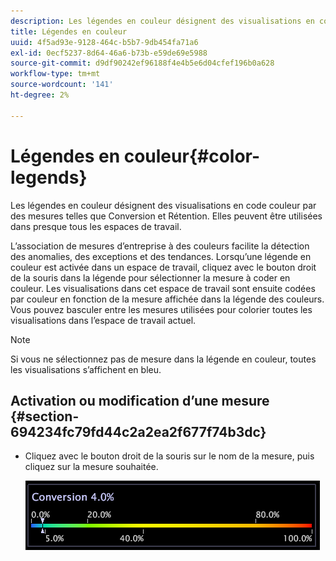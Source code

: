 ```yaml
---
description: Les légendes en couleur désignent des visualisations en code couleur par des mesures telles que Conversion et Rétention. Elles peuvent être utilisées dans presque tous les espaces de travail.
title: Légendes en couleur
uuid: 4f5ad93e-9128-464c-b5b7-9db454fa71a6
exl-id: 0ecf5237-8d64-46a6-b73b-e59de69e5988
source-git-commit: d9df90242ef96188f4e4b5e6d04cfef196b0a628
workflow-type: tm+mt
source-wordcount: '141'
ht-degree: 2%

---
```


# Légendes en couleur{#color-legends}

Les légendes en couleur désignent des visualisations en code couleur par des mesures telles que Conversion et Rétention. Elles peuvent être utilisées dans presque tous les espaces de travail.

L’association de mesures d’entreprise à des couleurs facilite la détection des anomalies, des exceptions et des tendances. Lorsqu’une légende en couleur est activée dans un espace de travail, cliquez avec le bouton droit de la souris dans la légende pour sélectionner la mesure à coder en couleur. Les visualisations dans cet espace de travail sont ensuite codées par couleur en fonction de la mesure affichée dans la légende des couleurs. Vous pouvez basculer entre les mesures utilisées pour colorier toutes les visualisations dans l’espace de travail actuel.

>[!NOTE]
>
>Si vous ne sélectionnez pas de mesure dans la légende en couleur, toutes les visualisations s’affichent en bleu.

## Activation ou modification d’une mesure {#section-694234fc79fd44c2a2ea2f677f74b3dc}

* Cliquez avec le bouton droit de la souris sur le nom de la mesure, puis cliquez sur la mesure souhaitée.

   ![](assets/lgd_ColorLegend.png)
